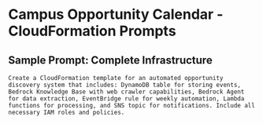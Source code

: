 # Campus Opportunity Calendar - CloudFormation Prompts

## Sample Prompt: Complete Infrastructure
```
Create a CloudFormation template for an automated opportunity discovery system that includes: DynamoDB table for storing events, Bedrock Knowledge Base with web crawler capabilities, Bedrock Agent for data extraction, EventBridge rule for weekly automation, Lambda functions for processing, and SNS topic for notifications. Include all necessary IAM roles and policies.
```
